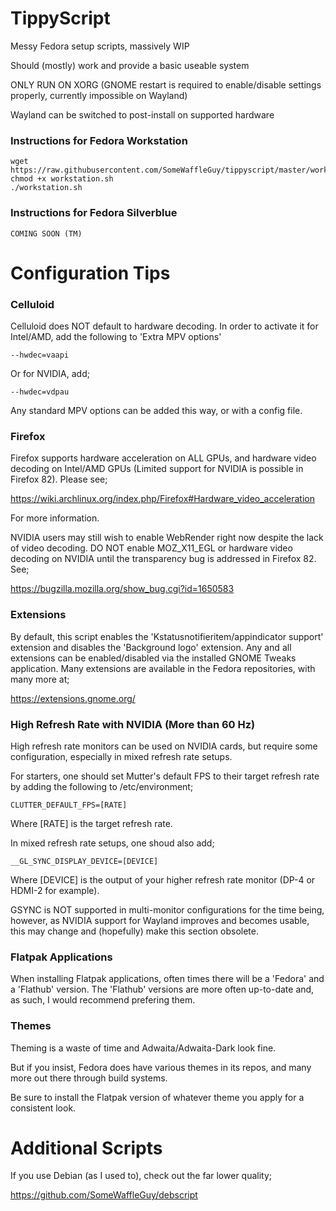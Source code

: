# TippyScript
Messy Fedora setup scripts, massively WIP

Should (mostly) work and provide a basic useable system

ONLY RUN ON XORG (GNOME restart is required to enable/disable settings properly, currently impossible on Wayland)

Wayland can be switched to post-install on supported hardware

### Instructions for Fedora Workstation

```
wget https://raw.githubusercontent.com/SomeWaffleGuy/tippyscript/master/workstation.sh
chmod +x workstation.sh
./workstation.sh
```

### Instructions for Fedora Silverblue

```
COMING SOON (TM)
```

# Configuration Tips
### Celluloid

Celluloid does NOT default to hardware decoding. In order to activate it for Intel/AMD, add the following to 'Extra MPV options'

```
--hwdec=vaapi
```

Or for NVIDIA, add;

```
--hwdec=vdpau
```

Any standard MPV options can be added this way, or with a config file.

### Firefox

Firefox supports hardware acceleration on ALL GPUs, and hardware video decoding on Intel/AMD GPUs (Limited support for NVIDIA is possible in Firefox 82). Please see;

https://wiki.archlinux.org/index.php/Firefox#Hardware_video_acceleration

For more information.

NVIDIA users may still wish to enable WebRender right now despite the lack of video decoding. DO NOT enable MOZ_X11_EGL or hardware video decoding on NVIDIA until the transparency bug is addressed in Firefox 82. See;

https://bugzilla.mozilla.org/show_bug.cgi?id=1650583

### Extensions

By default, this script enables the 'Kstatusnotifieritem/appindicator support' extension and disables the 'Background logo' extension. Any and all extensions can be enabled/disabled via the installed GNOME Tweaks application. Many extensions are available in the Fedora repositories, with many more at;

https://extensions.gnome.org/

### High Refresh Rate with NVIDIA (More than 60 Hz)

High refresh rate monitors can be used on NVIDIA cards, but require some configuration, especially in mixed refresh rate setups.

For starters, one should set Mutter's default FPS to their target refresh rate by adding the following to /etc/environment;
```
CLUTTER_DEFAULT_FPS=[RATE]
```

Where [RATE] is the target refresh rate.

In mixed refresh rate setups, one shoud also add;
```
__GL_SYNC_DISPLAY_DEVICE=[DEVICE]
```

Where [DEVICE] is the output of your higher refresh rate monitor (DP-4 or HDMI-2 for example).

GSYNC is NOT supported in multi-monitor configurations for the time being, however, as NVIDIA support for Wayland improves and becomes usable, this may change and (hopefully) make this section obsolete.

### Flatpak Applications

When installing Flatpak applications, often times there will be a 'Fedora' and a 'Flathub' version. The 'Flathub' versions are more often up-to-date and, as such, I would recommend prefering them.

### Themes

Theming is a waste of time and Adwaita/Adwaita-Dark look fine.

But if you insist, Fedora does have various themes in its repos, and many more out there through build systems.

Be sure to install the Flatpak version of whatever theme you apply for a consistent look.

# Additional Scripts
If you use Debian (as I used to), check out the far lower quality;

https://github.com/SomeWaffleGuy/debscript
